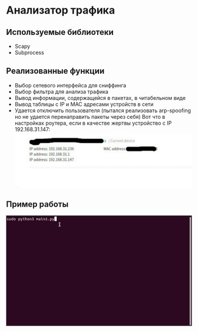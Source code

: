 # Анализатор трафика
## Используемые библиотеки
* Scapy
* Subprocess 
## Реализованные функции
* Выбор сетевого интерфейса для сниффинга
* Выбор фильтра для анализа трафика
* Вывод информации, содержащейся в пакетах, в читабельном виде
* Вывод таблицы с IP и MAC адресами устройств в сети
* Удается отключить пользователя (пытался реализовать arp-spoofing но не удается перенаправить пакеты через себя)
  Вот что в настройках роутера, если в качестве жертвы устройство с IP 192.168.31.147:
  ![](gif/router_screen.jpg)
## Пример работы
![](gif/howitworks-1.gif)

